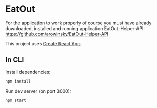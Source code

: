 # EatOut
For the application to work properly of course you must have already downloaded, installed and running 
application EatOut-Helper-API:
https://github.com/arowinsky/EatOut-Helper-API

This project uses [Create React App](https://github.com/facebook/create-react-app).

## In CLI

Install dependencies:
```bash
npm install
```
Run dev server (on port 3000):
```bash
npm start
```
